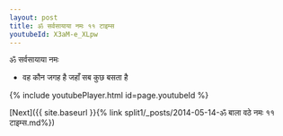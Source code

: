 ```yaml
---
layout: post
title: ॐ सर्वसायाया नमः ११ टाइम्स
youtubeId: X3aM-e_XLpw
---
```

 
 
 ॐ सर्वसायाया नमः  
 
 -  वह कौन जगह है जहाँ सब कुछ बसता है 
 
  
 
  
 
 
 
 
 
 


{% include youtubePlayer.html id=page.youtubeId %}
 
[Next]({{ site.baseurl }}{% link  split1/_posts/2014-05-14-ॐ बाला वठे नमः ११ टाइम्स.md%})
 
